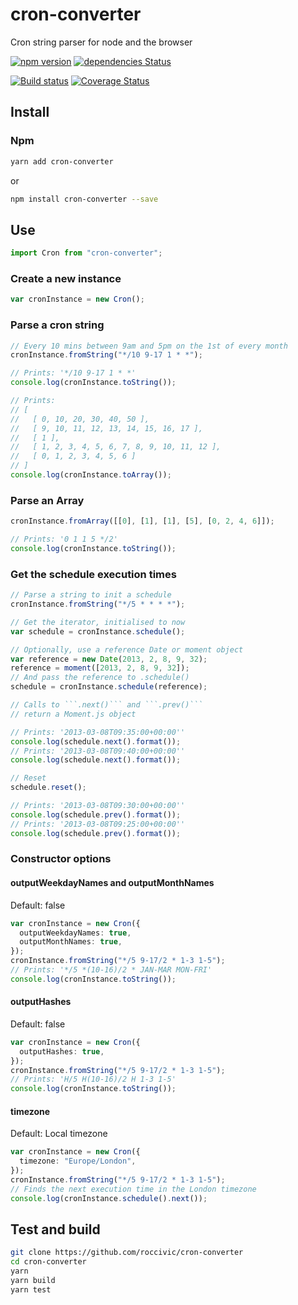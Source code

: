 # cron-converter

Cron string parser for node and the browser

[![npm version](https://badge.fury.io/js/cron-converter.svg)](https://badge.fury.io/js/cron-converter)
[![dependencies Status](https://status.david-dm.org/gh/roccivic/cron-converter.svg)](https://david-dm.org/roccivic/cron-converter)

[![Build status](https://github.com/roccivic/cron-converter/actions/workflows/build.yml/badge.svg?branch=master)](https://github.com/roccivic/cron-converter/actions/workflows/build.yml)
[![Coverage Status](https://coveralls.io/repos/roccivic/cron-converter/badge.svg?branch=master&service=github)](https://coveralls.io/github/roccivic/cron-converter?branch=master)

## Install

### Npm

```bash
yarn add cron-converter
```

or

```bash
npm install cron-converter --save
```

## Use

```ts
import Cron from "cron-converter";
```

### Create a new instance

```ts
var cronInstance = new Cron();
```

### Parse a cron string

```ts
// Every 10 mins between 9am and 5pm on the 1st of every month
cronInstance.fromString("*/10 9-17 1 * *");

// Prints: '*/10 9-17 1 * *'
console.log(cronInstance.toString());

// Prints:
// [
//   [ 0, 10, 20, 30, 40, 50 ],
//   [ 9, 10, 11, 12, 13, 14, 15, 16, 17 ],
//   [ 1 ],
//   [ 1, 2, 3, 4, 5, 6, 7, 8, 9, 10, 11, 12 ],
//   [ 0, 1, 2, 3, 4, 5, 6 ]
// ]
console.log(cronInstance.toArray());
```

### Parse an Array

```ts
cronInstance.fromArray([[0], [1], [1], [5], [0, 2, 4, 6]]);

// Prints: '0 1 1 5 */2'
console.log(cronInstance.toString());
```

### Get the schedule execution times

````ts
// Parse a string to init a schedule
cronInstance.fromString("*/5 * * * *");

// Get the iterator, initialised to now
var schedule = cronInstance.schedule();

// Optionally, use a reference Date or moment object
var reference = new Date(2013, 2, 8, 9, 32);
reference = moment([2013, 2, 8, 9, 32]);
// And pass the reference to .schedule()
schedule = cronInstance.schedule(reference);

// Calls to ```.next()``` and ```.prev()```
// return a Moment.js object

// Prints: '2013-03-08T09:35:00+00:00''
console.log(schedule.next().format());
// Prints: '2013-03-08T09:40:00+00:00''
console.log(schedule.next().format());

// Reset
schedule.reset();

// Prints: '2013-03-08T09:30:00+00:00''
console.log(schedule.prev().format());
// Prints: '2013-03-08T09:25:00+00:00''
console.log(schedule.prev().format());
````

### Constructor options

#### outputWeekdayNames and outputMonthNames

Default: false

```ts
var cronInstance = new Cron({
  outputWeekdayNames: true,
  outputMonthNames: true,
});
cronInstance.fromString("*/5 9-17/2 * 1-3 1-5");
// Prints: '*/5 *(10-16)/2 * JAN-MAR MON-FRI'
console.log(cronInstance.toString());
```

#### outputHashes

Default: false

```ts
var cronInstance = new Cron({
  outputHashes: true,
});
cronInstance.fromString("*/5 9-17/2 * 1-3 1-5");
// Prints: 'H/5 H(10-16)/2 H 1-3 1-5'
console.log(cronInstance.toString());
```

#### timezone

Default: Local timezone

```ts
var cronInstance = new Cron({
  timezone: "Europe/London",
});
cronInstance.fromString("*/5 9-17/2 * 1-3 1-5");
// Finds the next execution time in the London timezone
console.log(cronInstance.schedule().next());
```

## Test and build

```bash
git clone https://github.com/roccivic/cron-converter
cd cron-converter
yarn
yarn build
yarn test
```
